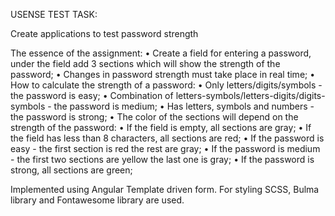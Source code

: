 USENSE TEST TASK:

Create applications to test password strength

The essence of the assignment:
• Create a field for entering a password, under the field add 3 sections which will show the strength of the password;
• Changes in password strength must take place in real time;
• How to calculate the strength of a password:
• Only letters/digits/symbols - the password is easy;
• Combination of letters-symbols/letters-digits/digits-symbols - the password is medium;
• Has letters, symbols and numbers - the password is strong;
• The color of the sections will depend on the strength of the password:
• If the field is empty, all sections are gray;
• If the field has less than 8 characters, all sections are red;
• If the password is easy - the first section is red the rest are gray;
• If the password is medium - the first two sections are yellow the last one is gray;
• If the password is strong, all sections are green;


Implemented using Angular Template driven form. For styling SCSS, Bulma library and Fontawesome library are used.
